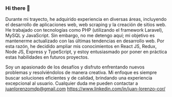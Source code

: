 ### Hi there 👋

Durante mi trayecto, he adquirido experiencia en diversas áreas, incluyendo el desarrollo de aplicaciones web, web scraping y la creación de sitios web. He trabajado con tecnologías como PHP (utilizando el framework Laravel), MySQL y JavaScript. Sin embargo, no me detengo aquí; mi objetivo es mantenerme actualizado con las últimas tendencias en desarrollo web. Por esta razón, he decidido ampliar mis conocimientos en React JS, Redux, Node JS, Express y TypeScript, y estoy entusiasmado por poner en práctica estas habilidades en futuros proyectos.

Soy un apasionado de los desafíos y disfruto enfrentando nuevos problemas y resolviéndolos de manera creativa. Mi enfoque es siempre buscar soluciones eficientes y de calidad, brindando una experiencia excepcional al usuario.
Cualquier duda me pueden contactar a juanlorenzomdp@gmail.com 
https://www.linkedin.com/in/juan-lorenzo-cor/

